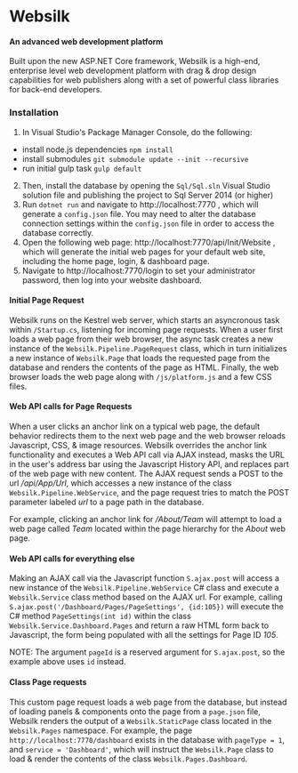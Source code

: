 # Websilk
#### An advanced web development platform
Built upon the new ASP.NET Core framework, Websilk is a high-end, enterprise level web development platform with drag & drop design capabilities for web publishers along with a set of powerful class libraries for back-end developers.

### Installation
1. In Visual Studio's Package Manager Console, do the following:
* install node.js dependencies `npm install`
* install submodules `git submodule update --init --recursive`
* run initial gulp task `gulp default`
2. Then, install the database by opening the `Sql/Sql.sln` Visual Studio solution file and publishing the project to Sql Server 2014 (or higher)
3. Run `dotnet run` and navigate to http://localhost:7770 , which will generate a `config.json` file. You may need to alter the database connection settings within the `config.json` file in order to access the database correctly.
4. Open the following web page: http://localhost:7770/api/Init/Website
, which will generate the initial web pages for your default web site, including the home page, login, & dashboard page.
5. Navigate to http://localhost:7770/login to set your administrator password, then log into your website dashboard.

#### Initial Page Request
Websilk runs on the Kestrel web server, which starts an asyncronous task within `/Startup.cs`, listening for incoming page requests. When a user first loads a web page from their web browser, the async task creates a new instance of the `Websilk.Pipeline.PageRequest` class, which in turn initializes a new instance of `Websilk.Page` that loads the requested page from the database and renders the contents of the page as HTML. Finally, the web browser loads the web page along with `/js/platform.js` and a few CSS files.

#### Web API calls for Page Requests
When a user clicks an anchor link on a typical web page, the default behavior redirects them to the next web page and the web browser reloads Javascript, CSS, & image resources. Websilk overrides the anchor link functionality and executes a Web API call via AJAX instead, masks the URL in the user's address bar using the Javascript History API, and replaces part of the web page with new content. The AJAX request sends a POST to the url */api/App/Url*, which accesses a new instance of the class `Websilk.Pipeline.WebService`, and the page request tries to match the POST parameter labeled *url* to a page path in the database.

For example, clicking an anchor link for */About/Team* will attempt to load a web page called *Team* located within the page hierarchy for the *About* web page.

#### Web API calls for everything else
Making an AJAX call via the Javascript function `S.ajax.post` will access a new instance of the `Websilk.Pipeline.WebService` C# class and execute a `Websilk.Service` class method based on the AJAX url. For example, calling `S.ajax.post('/Dashboard/Pages/PageSettings', {id:105})` will execute the C# method `PageSettings(int id)` within the class `Websilk.Service.Dashboard.Pages` and return a raw HTML form back to Javascript, the form being populated with all the settings for Page ID *105*. 

NOTE: The argument `pageId` is a reserved argument for `S.ajax.post`, so the example above uses `id` instead.

#### Class Page requests
This custom page request loads a web page from the database, but instead of loading panels & components onto the page from a `page.json` file, Websilk renders the output of a `Websilk.StaticPage` class located in the `Websilk.Pages` namespace. For example, the page `http://localhost:7770/dashboard` exists in the database with `pageType = 1`, and `service = 'Dashboard'`, which will instruct the `Websilk.Page` class to load & render the contents of the class `Websilk.Pages.Dashboard`.